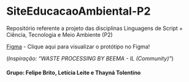 # SiteEducacaoAmbiental-P2
Repositório referente a projeto das disciplinas Linguagens de Script + Ciência, Tecnologia e Meio Ambiente (P2)

[Figma](https://www.figma.com/proto/0aD6OP5VCuLhwceFuBStJ9/Projeto-LS?node-id=17-187&starting-point-node-id=17%3A187&scaling=scale-down&mode=design&t=IkyVxYoibg3by0HW-1) - Clique aqui para visualizar o protótipo no Figma!












(_Inspiração: “WASTE PROCESSING BY BEEMA - IL (Community)”_)

#### Grupo: Felipe Brito, Letícia Leite e Thayná Tolentino
